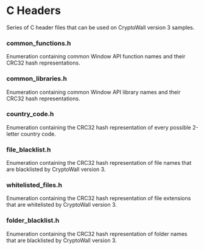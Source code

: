 # C Headers
Series of C header files that can be used on CryptoWall version 3 samples.

### common_functions.h
Enumeration containing common Window API function names and their CRC32 hash representations.

### common_libraries.h
Enumeration containing common Window API library names and their CRC32 hash representations.

### country_code.h
Enumeration containing the CRC32 hash representation of every possible 2-letter country code.

### file_blacklist.h
Enumeration containing the CRC32 hash representation of file names that are blacklisted by CryptoWall version 3.

### whitelisted_files.h
Enumeration containing the CRC32 hash representation of file extensions that are whitelisted by CryptoWall version 3. 

### folder_blacklist.h
Enumeration containing the CRC32 hash representation of folder names that are blacklisted by CryptoWall version 3.